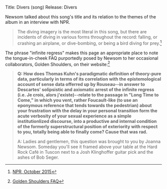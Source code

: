 Title: Divers (song)
Release: Divers

Newsom talked about this song's title and its relation to the themes of the album in an interview with NPR.
> The diving imagery is the most literal in this song, but there are incidents of diving in various forms throughout the record: falling, or crashing an airplane, or dive-bombing, or being a bird diving for prey.[^npr]

[^npr]:[NPR, October 2015](http://www.npr.org/2015/10/24/448996970/joanna-newsom-on-nabokov-songwriting-and-music-journalism)

The phrase "infinite regress" makes this page an appropriate place to note the tongue-in-cheek FAQ purportedly posed by Newsom to her occasional collaborators, Golden Shoulders, on their website:[^goldenshoulders]

> **Q: How does Thomas Kuhn's paradigmatic definition of theory-pure data, particularly in terms of its correlation with the epistemological account of sense data offerred up by Rouseau--in answer to Descartes' solipsistic and axiomatic arrest of the infinite regress (i.e. Je crois, alors j'existe)--relate to the passage in "Long Time to Come," in which you vent, rather Foucault-like (to use an eponymous reference that tends towards the pedestrian) about your frustration with the delay in your personal transition form the acute verbosity of your sexual experience as a simple institutionlized discourse, into a productive and internal condition of the formerly superstructural position of exteriority with respect to you, totally being able to finally come? Cause that was rad.**
> 
> A: Ladies and gentlemen, this question was brought to you by Joanna Newsom. Someday you'll see it framed above your table at the Hard Rock Café in Tuscon next to a Josh Klinghoffer guitar pick and the ashes of Bob Seger.

[^goldenshoulders]: [Golden Shoulders FAQ](http://www.goldenshoulders.com/faq.php)
